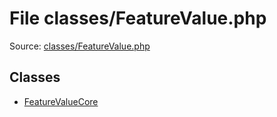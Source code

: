 File classes/FeatureValue.php
=========

Source: [classes/FeatureValue.php](https://github.com/PrestaShop/PrestaShop/blob/1.6.0.11/classes/FeatureValue.php)


Classes
-------

* [FeatureValueCore](class.FeatureValueCore.md)

